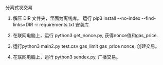 分离式发交易

1. 解压 DIR 文件夹，里面为离线库。
   运行 pip3 install --no-index --find-links=DIR -r requirements.txt 安装库
   
1. 在联网电脑上，运行 python3 get_nonce.py, 获得nonce值和gas_price.

2. 运行python3 main2.py test.csv gas_limit gas_price nonce, 创建交易。
   
3. 在联网电脑上，运行 python3 sendex.py, 广播交易。
